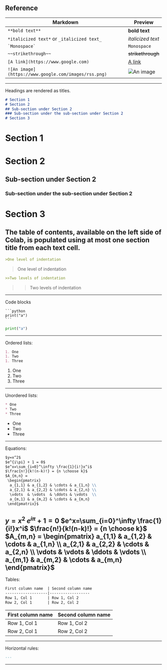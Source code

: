 ## Reference
Markdown | Preview
--- | ---
`**bold text**` | **bold text**
`*italicized text*` or `_italicized text_` | *italicized text*
`` `Monospace` `` | `Monospace`
`~~strikethrough~~` | ~~strikethrough~~
`[A link](https://www.google.com)` | [A link](https://www.google.com)
`![An image](https://www.google.com/images/rss.png)` | ![An image](https://www.google.com/images/rss.png)
---
Headings are rendered as titles.
```markdown
# Section 1
# Section 2
## Sub-section under Section 2
### Sub-section under the sub-section under Section 2
# Section 3
```
# Section 1
# Section 2
## Sub-section under Section 2
### Sub-section under the sub-section under Section 2
# Section 3
The table of contents, available on the left side of Colab, is populated using at most one section title from each text cell.
---
```markdown
>One level of indentation
```
>One level of indentation
```markdown
>>Two levels of indentation
```
>>Two levels of indentation
---
Code blocks
````
```python
print("a")
```
````
```python
print("a")
```
---
Ordered lists:
```markdown
1. One
1. Two
1. Three
```
1. One
1. Two
1. Three
---
Unordered lists:
```markdown
* One
* Two
* Three
```
* One
* Two
* Three
---
Equations:
```markdown
$y=x^2$
$e^{i\pi} + 1 = 0$
$e^x=\sum_{i=0}^\infty \frac{1}{i!}x^i$
$\frac{n!}{k!(n-k)!} = {n \choose k}$
$A_{m,n} =
 \begin{pmatrix}
  a_{1,1} & a_{1,2} & \cdots & a_{1,n} \\
  a_{2,1} & a_{2,2} & \cdots & a_{2,n} \\
  \vdots  & \vdots  & \ddots & \vdots  \\
  a_{m,1} & a_{m,2} & \cdots & a_{m,n}
 \end{pmatrix}$
```
$y=x^2$
$e^{i\pi} + 1 = 0$
$e^x=\sum_{i=0}^\infty \frac{1}{i!}x^i$
$\frac{n!}{k!(n-k)!} = {n \choose k}$
$A_{m,n} =
 \begin{pmatrix}
  a_{1,1} & a_{1,2} & \cdots & a_{1,n} \\
  a_{2,1} & a_{2,2} & \cdots & a_{2,n} \\
  \vdots  & \vdots  & \ddots & \vdots  \\
  a_{m,1} & a_{m,2} & \cdots & a_{m,n}
 \end{pmatrix}$
 ---
Tables:
```markdown
First column name  | Second column name
-------------------|------------------
Row 1, Col 1       | Row 1, Col 2
Row 2, Col 1       | Row 2, Col 2
```
First column name  | Second column name
-------------------|------------------
Row 1, Col 1       | Row 1, Col 2
Row 2, Col 1       | Row 2, Col 2
---
Horizontal rules:
```markdown
---
```
---
